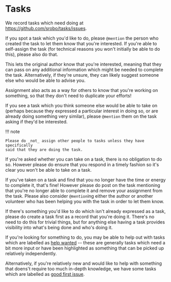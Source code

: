 # Tasks

We record tasks which need doing at https://github.com/srobo/tasks/issues.

If you spot a task which you'd like to do, please `@mention` the person who
created the task to let them know that you're interested. If you're able to
self-assign the task (for technical reasons you won't initially be able to do
this), please also do that.

<!--- Review question: is the original author the right person to ping here? --->

This lets the original author know that you're interested, meaning that they can
pass on any additional information which might be needed to complete the task.
Alternatively, if they're unsure, they can likely suggest someone else who would
be able to advise you.

Assignment also acts as a way for others to know that you're working on
something, so that they don't need to duplicate your efforts!

If you see a task which you think someone else would be able to take on (perhaps
because they expressed a particular interest in doing so, or are already doing
something very similar), please `@mention` them on the task asking if they'd be
interested.

!!! note

    Please do _not_ assign other people to tasks unless they have specifically
    said that they are doing the task.

If you're asked whether you can take on a task, there is no obligation to do so.
However please do ensure that you respond in a timely fashion so it's clear you
won't be able to take on a task.

If you've taken on a task and find that you no longer have the time or energy to
complete it, that's fine! However please do post on the task mentioning that
you're no longer able to complete it and remove your assignment from the task.
Please also consider `@mention`ing either the author or another volunteer who
has been helping you with the task in order to let them know.

If there's something you'd like to do which isn't already expressed as a task,
please do create a task first as a record that you're doing it. There's no need
to do this for trivial things, but for anything else having a task provides
visibility into what's being done and who's doing it.

If you're looking for something to do, you may be able to help out with tasks
which are labelled as [help wanted][help-wanted] -- these are generally tasks
which need a bit more input or have been highlighted as something that can be
picked up relatively independently.

Alternatively, if you're relatively new and would like to help with something
that doens't require too much in-depth knowledge, we have some tasks which are
labelled as [good first issue][good-first-issue].

[help-wanted]: https://github.com/srobo/tasks/issues?q=is%3Aissue+is%3Aopen+label%3A%22help+wanted%22
[good-first-issue]: https://github.com/srobo/tasks/issues?q=is%3Aissue+is%3Aopen+label%3A%22good+first+issue%22
